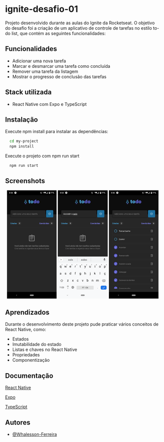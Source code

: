 
# ignite-desafio-01

Projeto desenvolvido durante as aulas do Ignite da Rocketseat. O objetivo do desafio foi a criação de um aplicativo de controle de tarefas no estilo to-do list, que contém as seguintes funcionalidades:


## Funcionalidades

- Adicionar uma nova tarefa
- Marcar e desmarcar uma tarefa como concluída
- Remover uma tarefa da listagem
- Mostrar o progresso de conclusão das tarefas



## Stack utilizada

- React Native com Expo e TypeScript


## Instalação

Execute npm install para instalar as dependências:

```bash
  cd my-project
  npm install
```

Execute o projeto com npm run start

```bash
  npm run start
```
    
## Screenshots
<p align="center" width="100%">
  <img width="32%" src="https://github.com/Whalesson-Ferreira/ignite-desafio-01/blob/main/screenshots/Screenshot_20220928-205430.png?raw=true">
  <img width="32%" src="https://github.com/Whalesson-Ferreira/ignite-desafio-01/blob/main/screenshots/Screenshot_20220928-205451.png?raw=true">
  <img width="32%" src="https://github.com/Whalesson-Ferreira/ignite-desafio-01/blob/main/screenshots/Screenshot_20220928-205604.png?raw=true">
</p>


## Aprendizados

Durante o desenvolvimento deste projeto pude praticar vários conceitos de React Native, como:

- Estados
- Imutabilidade do estado
- Listas e chaves no React Native
- Propriedades
- Componentização


## Documentação

[React Native](https://reactnative.dev/docs/components-and-apis)

[Expo](https://docs.expo.dev/)

[TypeScript](https://www.typescriptlang.org/docs/handbook/typescript-in-5-minutes.html)


## Autores

- [@Whalesson-Ferreira](https://github.com/Whalesson-Ferreira)


